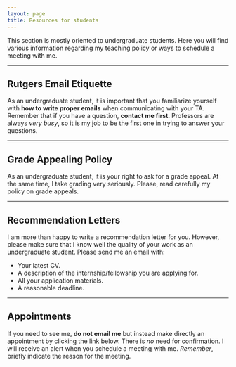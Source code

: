 ```yaml
---
layout: page
title: Resources for students
---
```


<p class="lead">
This section is mostly oriented to undergraduate students. Here you will find various information regarding my teaching policy or ways to schedule a meeting with me.
</p>

---


## Rutgers Email Etiquette
As an undergraduate student, it is important that you familiarize yourself with **how to write proper emails** when communicating with your TA. Remember that if you have a question, **contact me first**. Professors are always *very busy*, so it is my job to be the first one in trying to answer your questions.


<div>
    <a href="http://uhr.rutgers.edu/sites/default/files/userfiles/RU_Toolkit-E-mail_Etiquette.pdf"><i class="fa fa-external-link fa-2x" style="color:#d21034"></i></a>
    <a href="mailto:hector.bahamonde@rutgers.edu"><i class="fa fa-envelope fa-2x" style="color:#d21034"></i></a>
</div>


---

## Grade Appealing Policy
As an undergraduate student, it is your right to ask for a grade appeal. At the same time, I take grading very seriously. Please, read carefully my policy on grade appeals.


<div>
    <a href="/resources/ReGrade_Policy.pdf"><i class="fa fa-file-pdf-o fa-2x" style="color:#d21034"></i></a>
</div>


---

## Recommendation Letters
I am more than happy to write a recommendation letter for you. However, please make sure that I know well the quality of your work as an undergraduate student. Please send me an email with: 

* Your latest CV.
* A description of the internship/fellowship you are applying for.
* All your application materials.
* A reasonable deadline.

<div>
    <a href="mailto:hector.bahamonde@rutgers.edu"><i class="fa fa-envelope fa-2x" style="color:#d21034"></i></a>
</div>



---

## Appointments
If you need to see me, **do not email me** but instead make directly an appointment by clicking the link below. There is *no* need for confirmation. I will receive an alert when you schedule a meeting with me. *Remember*, briefly indicate the reason for the meeting.

<div>
    <a href="https://calendly.com/bahamonde/officehours"><i class="fa fa-calendar-check-o fa-2x" style="color:#d21034"></i></a>
</div>



